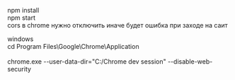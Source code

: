 npm install
<br/>
npm start
</br>
cors в chrome нужно отключить иначе будет ошибка при заходе на саит 


windows
<br/>
cd Program Files\Google\Chrome\Application\
<br/>
chrome.exe --user-data-dir="C:/Chrome dev session" --disable-web-security
